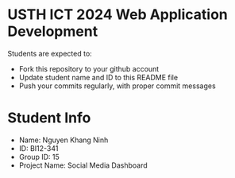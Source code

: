 USTH ICT 2024 Web Application Development
=====================================================

Students are expected to:

* Fork this repository to your github account
* Update student name and ID to this README file
* Push your commits regularly, with proper commit messages

Student Info
=======================

* Name: Nguyen Khang Ninh
* ID: BI12-341
* Group ID: 15
* Project Name: Social Media Dashboard
